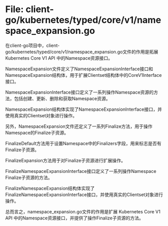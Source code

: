 # File: client-go/kubernetes/typed/core/v1/namespace_expansion.go

在client-go项目中，client-go/kubernetes/typed/core/v1/namespace_expansion.go文件的作用是拓展 Kubernetes Core V1 API 中的Namespace资源接口。

NamespaceExpansion文件定义了NamespaceExpansionInterface接口和NamespaceExpansion结构体，用于扩展Clientset结构体中的CoreV1Interface接口。

NamespaceExpansionInterface接口定义了一系列操作Namespace资源的方法，包括创建、更新、删除和获取Namespace资源。

NamespaceExpansion结构体实现了NamespaceExpansionInterface接口，并使用真实的Clientset对象进行操作。

另外，NamespaceExpansion文件还定义了一系列Finalize方法，用于操作Namespace的Finalize子资源。

FinalizeDefault方法用于设置Namespace中的Finalizers字段，用来标志是否有Finalize子资源。

FinalizeExpansion方法用于对Finalize子资源进行扩展操作。

FinalizeNamespaceExpansionInterface接口定义了一系列操作Namespace Finalize子资源的方法。

FinalizeNamespaceExpansion结构体实现了FinalizeNamespaceExpansionInterface接口，并使用真实的Clientset对象进行操作。

总而言之，namespace_expansion.go文件的作用是扩展 Kubernetes Core V1 API 中的Namespace资源接口，并提供了操作Finalize子资源的方法。

